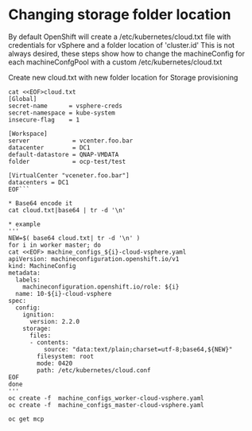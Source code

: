 # Changing storage folder location
By default OpenShift will create a /etc/kubernetes/cloud.txt file with credentials for vSphere and a folder location of 'cluster.id'
This is not always desired,  these steps show how to change the machineConfig for each machineConfgPool with a custom
/etc/kubernetes/cloud.txt

Create new cloud.txt with new folder location for Storage provisioning
```
cat <<EOF>cloud.txt
[Global]
secret-name      = vsphere-creds
secret-namespace = kube-system
insecure-flag    = 1

[Workspace]
server            = vcenter.foo.bar
datacenter        = DC1
default-datastore = QNAP-VMDATA
folder            = ocp-test/test

[VirtualCenter "vceneter.foo.bar"]
datacenters = DC1
EOF```

* Base64 encode it 
cat cloud.txt|base64 | tr -d '\n'

* example
'''
NEW=$( base64 cloud.txt| tr -d '\n' )
for i in worker master; do
cat <<EOF> machine_configs_${i}-cloud-vsphere.yaml
apiVersion: machineconfiguration.openshift.io/v1
kind: MachineConfig
metadata:
  labels:
    machineconfiguration.openshift.io/role: ${i}
  name: 10-${i}-cloud-vsphere
spec:
  config:
    ignition:
      version: 2.2.0
    storage:
      files:
      - contents:
          source: "data:text/plain;charset=utf-8;base64,${NEW}"
        filesystem: root
        mode: 0420
        path: /etc/kubernetes/cloud.conf
EOF
done
'''
oc create -f  machine_configs_worker-cloud-vsphere.yaml
oc create -f  machine_configs_master-cloud-vsphere.yaml

oc get mcp
